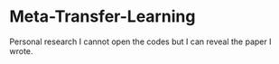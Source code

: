 # Meta-Transfer-Learning

Personal research
I cannot open the codes but I can reveal the paper I wrote.

